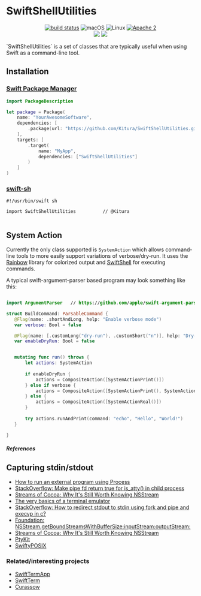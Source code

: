 # SwiftShellUtilities
<p align="center">
<a href="https://github.com/Kitura/SwiftShellUtilities/actions?query=workflow%3ASwift"><img src="https://github.com/Kitura/SwiftShellUtilities/workflows/Swift/badge.svg" alt="build status"></a>
<img src="https://img.shields.io/badge/os-macOS-green.svg?style=flat" alt="macOS">
<img src="https://img.shields.io/badge/os-linux-green.svg?style=flat" alt="Linux">
<a href="LICENSE"><img src="https://img.shields.io/badge/license-Apache2-blue.svg?style=flat" alt="Apache 2"></a>
<br/>
<a href="https://swiftpackageindex.com/Kitura/SwiftShellUtilities"><img src="https://img.shields.io/endpoint?url=https%3A%2F%2Fswiftpackageindex.com%2Fapi%2Fpackages%2FKitura%2F SwiftShellUtilities%2Fbadge%3Ftype%3Dswift-versions"></a>
<a href="https://swiftpackageindex.com/Kitura/SwiftShellUtilities"><img src="https://img.shields.io/endpoint?url=https%3A%2F%2Fswiftpackageindex.com%2Fapi%2Fpackages%2FKitura%2F SwiftShellUtilities%2Fbadge%3Ftype%3Dplatforms"></a>
</p>
`SwiftShellUtilities` is a set of classes that are typically useful when using Swift as a command-line tool.

## Installation
### [Swift Package Manager](https://swift.org/package-manager/)

```swift
import PackageDescription

let package = Package(
    name: "YourAwesomeSoftware",
    dependencies: [
        .package(url: "https://github.com/Kitura/SwiftShellUtilities.git", from: "0.1.0")
    ],
    targets: [
        .target(
            name: "MyApp",
            dependencies: ["SwiftShellUtilities"]
        )
    ]
)
```

### [swift-sh](https://github.com/mxcl/swift-sh)

```
#!/usr/bin/swift sh

import SwiftShellUtilities          // @Kitura


```

## System Action

Currently the only class supported is `SystemAction` which allows command-line tools to more easily support variations of verbose/dry-run.  It uses the [Rainbow](https://github.com/onevcat/Rainbow) library for colorized output and [SwiftShell](https://github.com/kareman/SwiftShell) for executing commands.

 A typical swift-argument-parser based program may look something like this:
 
 ```swift
 
 import ArgumentParser   // https://github.com/apple/swift-argument-parser.git

struct BuildCommand: ParsableCommand {
    @Flag(name: .shortAndLong, help: "Enable verbose mode")
    var verbose: Bool = false

    @Flag(name: [.customLong("dry-run"), .customShort("n")], help: "Dry-run (print but do not execute commands)")
    var enableDryRun: Bool = false


    mutating func run() throws {
        let actions: SystemAction
        
        if enableDryRun {
            actions = CompositeAction([SystemActionPrint()])
        } else if verbose {
            actions = CompositeAction([SystemActionPrint(), SystemActionReal()])
        } else {
            actions = CompositeAction([SystemActionReal()])
        }
     
        try actions.runAndPrint(command: "echo", "Hello", "World!")
    }
 
 }
 ```


##### References

## Capturing stdin/stdout
* [How to run an external program using Process](https://www.hackingwithswift.com/example-code/system/how-to-run-an-external-program-using-process)
* [StackOverflow: Make pipe fd return true for is_atty() in child process](https://stackoverflow.com/questions/58794526/make-pipe-fd-return-true-for-is-atty-in-child-process)
* [Streams of Cocoa: Why It's Still Worth Knowing NSStream](https://pspdfkit.com/blog/2021/streams-of-cocoa-why-its-still-worth-knowing-nsstream/)
* [The very basics of a terminal emulator](https://www.uninformativ.de/blog/postings/2018-02-24/0/POSTING-en.html)
* [StackOverflow: How to redirect stdout to stdin using fork and pipe and execvp in c?](https://stackoverflow.com/questions/49407406/how-to-redirect-stdout-to-stdin-using-fork-and-pipe-and-execvp-in-c)
* [Foundation: NSStream.getBoundStreamsWithBufferSize:inputStream:outputStream:](https://developer.apple.com/documentation/foundation/nsstream/1412683-getboundstreamswithbuffersize?language=objc)
* [Streams of Cocoa: Why It's Still Worth Knowing NSStream](https://pspdfkit.com/blog/2021/streams-of-cocoa-why-its-still-worth-knowing-nsstream/)
* [PtyKit](https://github.com/Kaiede/PtyKit)
* [SwiftyPOSIX](https://github.com/bscothern/SwiftyPOSIX)

### Related/interesting projects
* [SwiftTermApp](https://github.com/migueldeicaza/SwiftTermApp)
* [SwiftTerm](https://github.com/migueldeicaza/SwiftTerm)
* [Curassow](https://github.com/kylef-archive/Curassow/blob/269b9bca201b8690653d76d69c1542f8e304b394/Sources/Curassow/Socket.swift)


